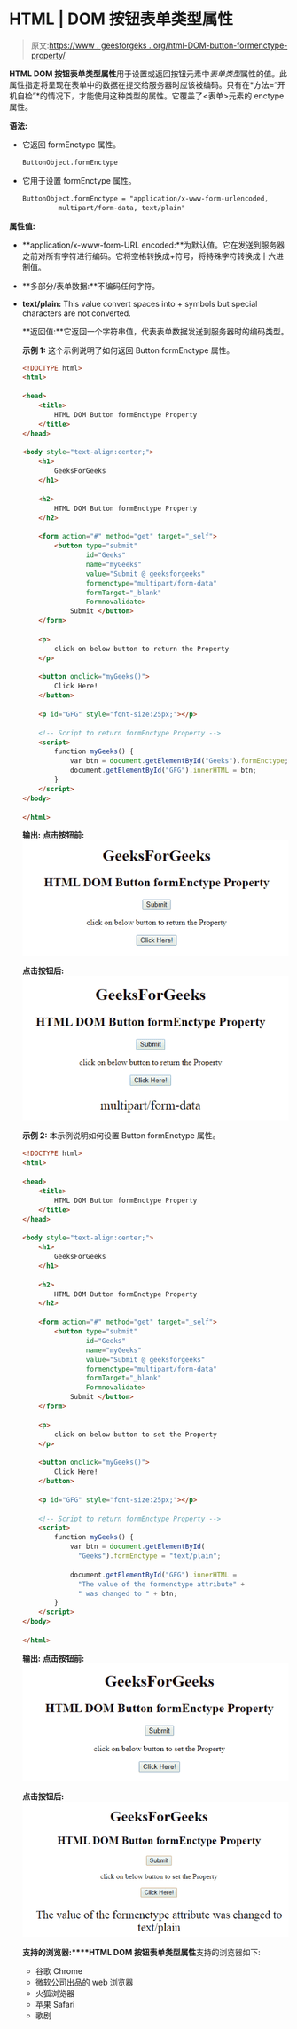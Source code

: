 # HTML | DOM 按钮表单类型属性

> 原文:[https://www . geesforgeks . org/html-DOM-button-formenctype-property/](https://www.geeksforgeeks.org/html-dom-button-formenctype-property/)

**HTML DOM 按钮表单类型属性**用于设置或返回按钮元素中*表单类型*属性的值。此属性指定将呈现在表单中的数据在提交给服务器时应该被编码。只有在*方法=“开机自检”*的情况下，才能使用这种类型的属性。它覆盖了<表单>元素的 enctype 属性。

**语法:**

*   它返回 formEnctype 属性。

    ```html
    ButtonObject.formEnctype
    ```

*   它用于设置 formEnctype 属性。

    ```html
    ButtonObject.formEnctype = "application/x-www-form-urlencoded,
             multipart/form-data, text/plain"
    ```

**属性值:**

*   **application/x-www-form-URL encoded:**为默认值。它在发送到服务器之前对所有字符进行编码。它将空格转换成+符号，将特殊字符转换成十六进制值。
*   **多部分/表单数据:**不编码任何字符。
*   **text/plain:** This value convert spaces into + symbols but special characters are not converted.

    **返回值:**它返回一个字符串值，代表表单数据发送到服务器时的编码类型。

    **示例 1:** 这个示例说明了如何返回 Button formEnctype 属性。

    ```html
    <!DOCTYPE html>
    <html>

    <head>
        <title>
            HTML DOM Button formEnctype Property
        </title>
    </head>

    <body style="text-align:center;">
        <h1> 
            GeeksForGeeks 
        </h1>

        <h2> 
            HTML DOM Button formEnctype Property 
        </h2>

        <form action="#" method="get" target="_self">
            <button type="submit"
                    id="Geeks"
                    name="myGeeks"
                    value="Submit @ geeksforgeeks"
                    formenctype="multipart/form-data"
                    formTarget="_blank"
                    Formnovalidate>
                Submit </button>
        </form>

        <p>
            click on below button to return the Property
        </p>

        <button onclick="myGeeks()">
            Click Here!
        </button>

        <p id="GFG" style="font-size:25px;"></p>

        <!-- Script to return formEnctype Property -->
        <script>
            function myGeeks() {
                var btn = document.getElementById("Geeks").formEnctype;
                document.getElementById("GFG").innerHTML = btn;
            }
        </script>
    </body>

    </html>
    ```

    **输出:**
    **点击按钮前:**
    ![](img/d00e5ce04b074946ac11db5bc6cc2389.png)

    **点击按钮后:**
    ![](img/ba496b2d77e77ec05562d5b6cad27223.png)

    **示例 2:** 本示例说明如何设置 Button formEnctype 属性。

    ```html
    <!DOCTYPE html>
    <html>

    <head>
        <title>
            HTML DOM Button formEnctype Property
        </title>
    </head>

    <body style="text-align:center;">
        <h1> 
            GeeksForGeeks 
        </h1>

        <h2> 
            HTML DOM Button formEnctype Property 
        </h2>

        <form action="#" method="get" target="_self">
            <button type="submit"
                    id="Geeks" 
                    name="myGeeks"
                    value="Submit @ geeksforgeeks"
                    formenctype="multipart/form-data"
                    formTarget="_blank" 
                    Formnovalidate>
                Submit </button>
        </form>

        <p>
            click on below button to set the Property
        </p>

        <button onclick="myGeeks()">
            Click Here!
        </button>

        <p id="GFG" style="font-size:25px;"></p>

        <!-- Script to return formEnctype Property -->
        <script>
            function myGeeks() {
                var btn = document.getElementById(
                  "Geeks").formEnctype = "text/plain";

                document.getElementById("GFG").innerHTML = 
                  "The value of the formenctype attribute" +
                  " was changed to " + btn;
            }
        </script>
    </body>

    </html>
    ```

    **输出:**
    **点击按钮前:**
    ![](img/3e5eecb55a96970f059645d72d648eb6.png)

    **点击按钮后:**
    ![](img/75d5ba865fae55c2cfd8ddd203bfd66b.png)

    **支持的浏览器:****HTML DOM 按钮表单类型属性**支持的浏览器如下:

    *   谷歌 Chrome
    *   微软公司出品的 web 浏览器
    *   火狐浏览器
    *   苹果 Safari
    *   歌剧